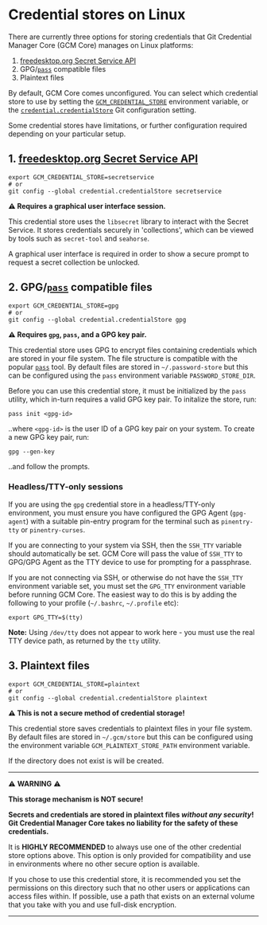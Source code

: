 # Credential stores on Linux

There are currently three options for storing credentials that Git Credential
Manager Core (GCM Core) manages on Linux platforms:

1. [freedesktop.org Secret Service API](https://specifications.freedesktop.org/secret-service/)
2. GPG/[`pass`](https://www.passwordstore.org/) compatible files
3. Plaintext files

By default, GCM Core comes unconfigured. You can select which credential store
to use by setting the [`GCM_CREDENTIAL_STORE`](environment.md#GCM_CREDENTIAL_STORE)
environment variable, or the [`credential.credentialStore`](configuration.md#credentialcredentialstore)
Git configuration setting.

Some credential stores have limitations, or further configuration required
depending on your particular setup.

## 1. [freedesktop.org Secret Service API](https://specifications.freedesktop.org/secret-service/)

```shell
export GCM_CREDENTIAL_STORE=secretservice
# or
git config --global credential.credentialStore secretservice
```

**:warning: Requires a graphical user interface session.**

This credential store uses the `libsecret` library to interact with the Secret
Service. It stores credentials securely in 'collections', which can be viewed by
tools such as `secret-tool` and `seahorse`.

A graphical user interface is required in order to show a secure prompt to
request a secret collection be unlocked.

## 2. GPG/[`pass`](https://www.passwordstore.org/) compatible files

```shell
export GCM_CREDENTIAL_STORE=gpg
# or
git config --global credential.credentialStore gpg
```

**:warning: Requires `gpg`, `pass`, and a GPG key pair.**

This credential store uses GPG to encrypt files containing credentials which are
stored in your file system. The file structure is compatible with the popular
[`pass`](https://www.passwordstore.org/) tool. By default files are stored in
`~/.password-store` but this can be configured using the `pass` environment
variable `PASSWORD_STORE_DIR`.

Before you can use this credential store, it must be initialized by the `pass`
utility, which in-turn requires a valid GPG key pair. To initalize the store,
run:

```shell
pass init <gpg-id>
```

..where `<gpg-id>` is the user ID of a GPG key pair on your system. To create a
new GPG key pair, run:

```shell
gpg --gen-key
```

..and follow the prompts.

### Headless/TTY-only sessions

If you are using the `gpg` credential store in a headless/TTY-only environment,
you must ensure you have configured the GPG Agent (`gpg-agent`) with a suitable
pin-entry program for the terminal such as `pinentry-tty` or `pinentry-curses`.

If you are connecting to your system via SSH, then the `SSH_TTY` variable should
automatically be set. GCM Core will pass the value of `SSH_TTY` to GPG/GPG Agent
as the TTY device to use for prompting for a passphrase.

If you are not connecting via SSH, or otherwise do not have the `SSH_TTY`
environment variable set, you must set the `GPG_TTY` environment variable before
running GCM Core. The easiest way to do this is by adding the following to your
profile (`~/.bashrc`, `~/.profile` etc):

```shell
export GPG_TTY=$(tty)
```

**Note:** Using `/dev/tty` does not appear to work here - you must use the real
TTY device path, as returned by the `tty` utility.

## 3. Plaintext files

```shell
export GCM_CREDENTIAL_STORE=plaintext
# or
git config --global credential.credentialStore plaintext
```

**:warning: This is not a secure method of credential storage!**

This credential store saves credentials to plaintext files in your file system.
By default files are stored in `~/.gcm/store` but this can be configured using
the environment variable `GCM_PLAINTEXT_STORE_PATH` environment variable.

If the directory does not exist is will be created.

---

<p align="center">

:warning: **WARNING** :warning:

**This storage mechanism is NOT secure!**

**Secrets and credentials are stored in plaintext files _without any security_!<br/>
Git Credential Manager Core takes no liability for the safety of these
credentials.**

It is **HIGHLY RECOMMENDED** to always use one of the other credential store
options above. This option is only provided for compatibility and use in
environments where no other secure option is available.

If you chose to use this credential store, it is recommended you set the
permissions on this directory such that no other users or applications can
access files within. If possible, use a path that exists on an external volume
that you take with you and use full-disk encryption.

</p>

---
